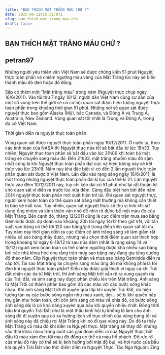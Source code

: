 ```yaml
---
title: "BẠN THÍCH MẶT TRĂNG MÁU CHỨ ?"
date: 2025-06-12T15:31:07Z
slug: ban-thich-mat-trang-mau-chu
draft: false
---
```


## BẠN THÍCH MẶT TRĂNG MÁU CHỨ ?

## petran97

Những người yêu thiên văn Việt Nam sẽ được chứng kiến 51 phút Nguyệt thực toàn phần và chiêm ngưỡng màu vàng của Mặt Trăng lúc này sẽ biến thành màu đỏ đen hoặc đỏ đồng.

	
	
		

 
 
 
Sắp có thêm một "Mặt trăng máu" trong năm (Nguyệt thực chụp ngày 16/6/2011).
Vào tối thứ 7 ngày 10/12, người dân Việt Nam cùng cư dân của một số vùng trên thế giới sẽ có cơ hội quan sát được hiện tượng nguyệt thực toàn phần trong khoảng thời gian 51 phút. Những nơi sẽ quan sát được nguyệt thực bao gồm Alaska (Mỹ), bắc Canada, và Đông Á và Trung Á, Australia, New Zealand. Vùng quan sát tốt nhất là Trung và Đông Á, trong đó có Việt Nam.

	
	
		

 
 
 
Thời gian diễn ra nguyệt thực toàn phần.
 

	
	
		

 
 
 
Vùng quan sát được nguyệt thực toàn phần ngày 10/12/2011.
Ở nước ta, theo các tính toán của NASA thì Nguyệt thực nửa tối sẽ bắt đầu từ lúc 18h33. Tuy nhiên, Nguyệt thực toàn phần sẽ bắt đầu vào lúc 21h06 khi toàn bộ mặt trăng sẽ chuyển sang màu đỏ. Đến 21h33, mặt trăng nhuốm màu đỏ sậm nhất cũng là khi Nguyệt thực toàn phần đạt cực và hiện tượng này sẽ kết thúc vào lúc 23h18.
Năm nay khá đặc biệt vì có đến 2 lần nguyệt thực toàn phần quan sát được ở Việt Nam. Lần đầu vào rạng sáng ngày 16/6/2011, là một trong những nguyệt thực toàn phần dài kỉ lục của thế kỉ 21. Lần nguyệt thực vào đêm 10/12/2011 này, tuy chỉ kéo dài có 51 phút như lại rất thuận lợi cho quan sát vì diễn ra trước lúc nửa đêm. Càng đặc biệt hơn bởi đến năm 2014 nguyệt thực toàn phần mới xuất hiện trở lại.
Khi quan sát nguyệt thực, người xem hoàn toàn có thể quan sát bằng mắt thường mà không cần thiết bị bảo vệ mắt nào. Tuy nhiên, quan sát nguyệt thực sẽ thú vị hơn khi sử dụng ống nhòm và kính thiên văn nhỏ để nhìn rõ được bề mặt màu đỏ của Mặt Trăng.
Bên cạnh đó, tháng 12/2011 cũng là cực điểm trận mưa sao băng Geminids được dự đoán vào khoảng 20h tối ngày 14/12 theo giờ VN, với tần suất sao băng có thể tới 120 sao băng/giờ trong điều kiện quan sát tối ưu. Tuy năm nay thời gian diễn ra cực điểm có ánh trăng sáng sẽ làm giảm rất nhiều số sao băng thấy được, nhưng nếu chọn thời điểm quan sát thích hợp trong khoảng từ ngày 6-19/12 từ sau nửa đêm (nhất là rạng sáng 14 và 15/12) người xem hoàn toàn có thể chiêm ngưỡng được khá nhiều sao băng bởi các nhà khoa học cho rằng trận mưa sao băng này đang gia tăng cường độ theo năm.
Clip Nguyệt thực toàn phần và mưa sao băng Geminids diễn ra sắp tới.
Tại sao Mặt trăng lại chuyển sang màu ửng đỏ mà không phải là tối đen khi nguyệt thực toàn phần?
Điều này được giải thích vì ngay cả khi Trái đất chặn các tia từ Mặt trời, thì ánh sáng Mặt trời vẫn rẽ ra xung quanh rìa của Trái đất, và ánh sáng này được phản chiếu lên trên Mặt trăng.
Ánh sáng từ Mặt Trời có thành phần bao gồm đủ các màu với các bước sóng khác nhau. Khi ánh sáng Mặt trời đi xuyên qua lớp khí quyển Trái Đất, do hiện tượng tán xạ các bước sóng ngắn như màu xanh, tím .. sẽ bị khí quyển hấp thụ gần như hoàn toàn, chỉ còn ánh sáng có màu về phía đỏ, có bước sóng ánh sáng dài là có khả năng xuyên qua bầu khí quyển nhiều nhất. Đồng thời bầu khí quyển Trái Đất như là một thấu kính hội tụ khổng lồ làm cho ánh sáng đỏ đi xuyên qua có xu hướng lệch về trục chính của vùng bóng tối và ánh sáng này đã chiếu rọi Mặt Trăng khi nó đi qua vùng này. Do đó ta thấy Mặt Trăng có màu đỏ khi diễn ra Nguyệt thực.
Mặt trăng sẽ thay đổi những sắc thái khác nhau trong suốt các giai đoạn diễn ra của Nguyệt thực, bắt đầu từ màu xám đen tới màu đỏ đồng có thể cả màu hổ phách. Độ rực rỡ của màu đỏ này có thể sẽ bị ảnh hưởng bởi mật độ bụi, và hơi nước của bầu khi quyển Trái Đất vào thời điểm diễn ra Nguyệt Thực.
Tào Nga 
Nguồn: Zing